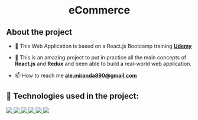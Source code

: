 <h1 align="center">eCommerce</h1>

## About the project

- 🔭 This Web Application is based on a React.js Bootcamp training **[Udemy](https://www.udemy.com/)**

- 🌱 This is an amazing project to put in practice all the main concepts of **React.js** and **Redux** and been able to build a real-world web application.

- 📫 How to reach me **ale.miranda890@gmail.com**


## 🚀 Technologies used in the project:

<div> 
    <a href="https://reactjs.org/" target="_blank"> <img src="https://img.icons8.com/color/48/000000/react-native.png"/> </a>
    <a href="https://redux.js.org" target="_blank"> <img src="https://img.icons8.com/color/48/000000/redux.png"/> </a>
    <a href="https://sass-lang.com/" target="_blank"> <img src="https://img.icons8.com/color/48/000000/sass.png"/> </a> 
    <a href="https://stripe.com/en-ca" target="_blank"><img src="https://img.icons8.com/fluency/48/000000/stripe.png"/> </a>
    <a href="https://firebase.google.com/" target="_blank"> <img src="https://img.icons8.com/color/48/000000/firebase.png"/> </a> 
    <a href="https://git-scm.com/" target="_blank"> <img src="https://img.icons8.com/color/48/000000/git.png"/> </a> 
</div>
<br/>


